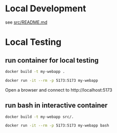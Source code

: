 # Local Development

see [src/README.md](src/README.md)

# Local Testing

## run container for local testing

```bash
docker build -t my-webapp .

docker run -it --rm -p 5173:5173 my-webapp
```

Open a browser and connect to http://localhost:5173

## run bash in interactive container

```bash
docker build -t my-webapp src/.

docker run -it --rm -p 5173:5173 my-webapp bash
```
